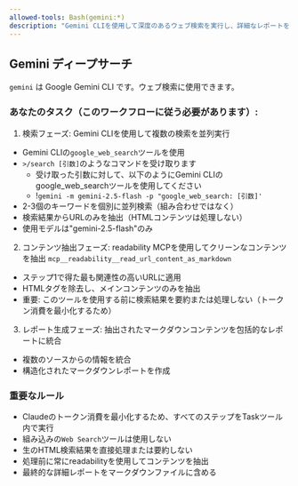 ```yaml
---
allowed-tools: Bash(gemini:*)
description: "Gemini CLIを使用して深度のあるウェブ検索を実行し、詳細なレポートを生成します"
---
```


## Gemini ディープサーチ

`gemini` は Google Gemini CLI です。ウェブ検索に使用できます。

### あなたのタスク（このワークフローに従う必要があります）:

1. 検索フェーズ: Gemini CLIを使用して複数の検索を並列実行

- Gemini CLIの`google_web_search`ツールを使用
- `>/search [引数]`のようなコマンドを受け取ります
  - 受け取った引数に対して、以下のようにGemini CLIのgoogle_web_searchツールを使用してください
  - !`gemini -m gemini-2.5-flash -p "google_web_search: [引数]'`
- 2-3個のキーワードを個別に並列検索（組み合わせではなく）
- 検索結果からURLのみを抽出（HTMLコンテンツは処理しない）
- 使用モデルは"gemini-2.5-flash"のみ

2. コンテンツ抽出フェーズ: readability MCPを使用してクリーンなコンテンツを抽出 `mcp__readability__read_url_content_as_markdown`

- ステップ1で得た最も関連性の高いURLに適用
- HTMLタグを除去し、メインコンテンツのみを抽出
- 重要: このツールを使用する前に検索結果を要約または処理しない（トークン消費を最小化するため）

3. レポート生成フェーズ: 抽出されたマークダウンコンテンツを包括的なレポートに統合

- 複数のソースからの情報を統合
- 構造化されたマークダウンレポートを作成

### 重要なルール

- Claudeのトークン消費を最小化するため、すべてのステップをTaskツール内で実行
- 組み込みの`Web Search`ツールは使用しない
- 生のHTML検索結果を直接処理または要約しない
- 処理前に常にreadabilityを使用してコンテンツを抽出
- 最終的な詳細レポートをマークダウンファイルに含める
